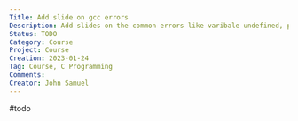 ```yaml
---
Title: Add slide on gcc errors
Description: Add slides on the common errors like varibale undefined, preferably linked to slides on compilation chain
Status: TODO
Category: Course
Project: Course
Creation: 2023-01-24
Tag: Course, C Programming
Comments:
Creator: John Samuel
---
```


#todo
